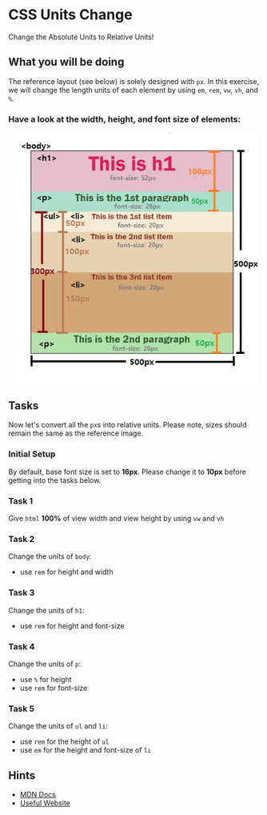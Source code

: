 # CSS Units Change
Change the Absolute Units to Relative Units!

## What you will be doing

The reference layout (see below) is solely designed with `px`. In this exercise, we will change the length units of each element by using `em`, `rem`, `vw`, `vh`, and `%`.

### Have a look at the width, height, and font size of elements:
![CSS UNITS](css-units.png)

## Tasks

Now let's convert all the `px`s into relative units. Please note, sizes should remain the same as the reference image.

### Initial Setup 
By default, base font size is set to __16px__. Please change it to __10px__ before getting into the tasks below.

### Task 1
Give `html` __100%__ of view width and view height by using `vw` and `vh`

### Task 2
Change the units of `body`: 
- use `rem` for height and width

### Task 3
Change the units of `h1`:
- use `rem` for height and font-size 

### Task 4
Change the units of `p`:
- use `%` for height
- use `rem` for font-size
  
### Task 5
Change the units of `ul` and `li`:
-  use `rem` for the height of `ul`
-  use `em` for the height and font-size of `li`
  
## Hints
- [MDN Docs](https://developer.mozilla.org/en-US/docs/Learn/CSS/Building_blocks/Values_and_units)
- [Useful Website](https://elementor.com/help/whats-the-difference-between-px-em-rem-vw-and-vh/)
